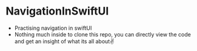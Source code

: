 # NavigationInSwiftUI
* Practising navigation in swiftUI
* Nothing much inside to clone this repo, you can directly view the code and get an insight of what its all about✌️
